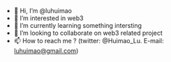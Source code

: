 - 👋 Hi, I’m @luhuimao
- 👀 I’m interested in web3
- 🌱 I’m currently learning something intersting
- 💞️ I’m looking to collaborate on web3 related project
- 📫 How to reach me ? (twitter: @Huimao_Lu. E-mail: luhuimao@gmail.com)

<!---
luhuimao/luhuimao is a ✨ special ✨ repository because its `README.md` (this file) appears on your GitHub profile.
You can click the Preview link to take a look at your changes.
--->
